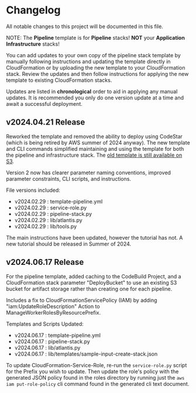 # Changelog

All notable changes to this project will be documented in this file.

NOTE: The **Pipeline** template is for **Pipeline** stacks! **NOT** your **Application Infrastructure** stacks!

You can add updates to your own copy of the pipeline stack template by manually following instructions and updating the template directly in CloudFormation or by uploading the new template to your CloudFormation stack. Review the updates and then follow instructions for applying the new template to existing CloudFormation stacks.

Updates are listed in **chronological** order to aid in applying any manual updates. It is recommended you only do one version update at a time and await a successful deployment.

## v2024.04.21 Release

Reworked the template and removed the ability to deploy using CodeStar (which is being retired by AWS summer of 2024 anyway). The new template and CLI commands simplified maintaining and using the template for both the pipeline and infrastructure stack. The [old template is still available on S3](https://63klabs.s3.us-east-2.amazonaws.com/atlantis/v0/atlantis-pipeline-files-v0-deprecated.zip).

Version 2 now has clearer parameter naming conventions, improved parameter constraints, CLI scripts, and instructions.

File versions included:

- v2024.02.29 : template-pipeline.yml
- v2024.02.29 : service-role.py
- v2024.02.29 : pipeline-stack.py
- v2024.02.29 : lib/atlantis.py
- v2024.02.29 : lib/tools.py

The main instructions have been updated, however the tutorial has not. A new tutorial should be released in Summer of 2024.

## v2024.06.17 Release

For the pipeline template, added caching to the CodeBuild Project, and a CloudFormation stack parameter "DeployBucket" to use an existing S3 bucket for artifact storage rather than creating one for each pipeline.

Includes a fix to CloudFormationServicePolicy (IAM) by adding "iam:UpdateRoleDescription" Action to ManageWorkerRolesByResourcePrefix.

Templates and Scripts Updated:

- v2024.06.17 : template-pipeline.yml
- v2024.06.17 : pipeline-stack.py
- v2024.06.17 : lib/atlantis.py
- v2024.06.17 : lib/templates/sample-input-create-stack.json

To update CloudFormation-Service-Role, re-run the `service-role.py` script for the Prefix you wish to update. Then update the role's policy with the generated JSON policy found in the roles directory by running just the `aws iam put-role-policy` cli command found in the generated cli text document.
